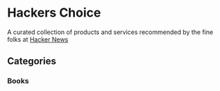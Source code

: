 # Hackers Choice

A curated collection of products and services recommended by the fine folks at [Hacker News](https://news.ycombinator.com)

## Categories

### Books
